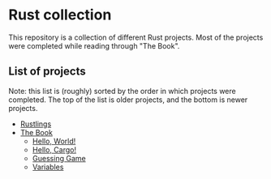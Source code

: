# Rust collection

This repository is a collection of different Rust projects. Most of the projects were completed while reading through "The Book".

## List of projects

Note: this list is (roughly) sorted by the order in which projects were completed. The top of the list is older projects, and the bottom is newer projects.

- [Rustlings](rustlings/)
- [The Book](the-book/)
    - [Hello, World!](the-book/hello_world/)
    - [Hello, Cargo!](the-book/hello_cargo/)
    - [Guessing Game](the-book/guessing_game/)
    - [Variables](the-book/variables/)

